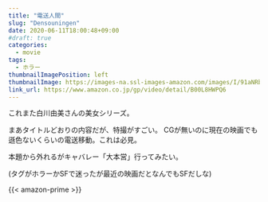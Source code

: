 ```yaml
---
title: "電送人間"
slug: "Densouningen"
date: 2020-06-11T18:00:48+09:00
#draft: true
categories:
  - movie
tags:
  - ホラー
thumbnailImagePosition: left
thumbnailImage: https://images-na.ssl-images-amazon.com/images/I/91aNRbE4y8L._SX600_.jpg
link_url: https://www.amazon.co.jp/gp/video/detail/B00L8HWPQ6
---
```

これまた白川由美さんの美女シリーズ。
<!--more-->
まあタイトルどおりの内容だが、特撮がすごい。
CGが無いのに現在の映画でも遜色ないくらいの電送移動。これは必見。

本題から外れるがキャバレー「大本営」行ってみたい。

(タグがホラーかSFで迷ったが最近の映画だとなんでもSFだしな)

{{< amazon-prime >}}
